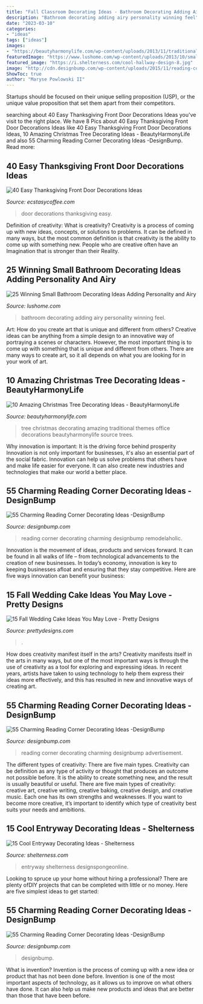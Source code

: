 ```yaml
---
title: "Fall Classroom Decorating Ideas - Bathroom Decorating Adding Airy Personality Winning Feel"
description: "Bathroom decorating adding airy personality winning feel"
date: "2023-03-10"
categories:
- "ideas"
tags: ["ideas"]
images:
- "https://beautyharmonylife.com/wp-content/uploads/2013/11/traditional-.jpg"
featuredImage: "https://www.lushome.com/wp-content/uploads/2013/10/small-bathroom-decorating-ideas-20.jpg"
featured_image: "https://i.shelterness.com/cool-hallway-design-8.jpg"
image: "http://cdn.designbump.com/wp-content/uploads/2015/11/reading-corner-nook09.jpg"
ShowToc: true
author: "Maryse Powlowski II"
---
```



Startups should be focused on their unique selling proposition (USP), or the unique value proposition that set them apart from their competitors.

	

		
searching about 40 Easy Thanksgiving Front Door Decorations Ideas you've visit to the right place. We have 8 Pics about 40 Easy Thanksgiving Front Door Decorations Ideas like 40 Easy Thanksgiving Front Door Decorations Ideas, 10 Amazing Christmas Tree Decorating Ideas - BeautyHarmonyLife and also 55 Charming Reading Corner Decorating Ideas -DesignBump. Read more:
		
    
## 40 Easy Thanksgiving Front Door Decorations Ideas

<img loading=lazy src="https://i0.wp.com/www.ecstasycoffee.com/wp-content/uploads/2016/10/Thanksgiving-Front-Door-Decorations-12.jpg?resize=554%2C775" onerror="this.onerror=null;this.src='https://tse2.mm.bing.net/th?id=OIP.3niSowJ8PaijsPmPQubX9AHaKX&amp;pid=15.1';" alt="40 Easy Thanksgiving Front Door Decorations Ideas">

_Source: ecstasycoffee.com_

>door decorations thanksgiving easy. 

	

Definition of creativity: What is creativity?
Creativity is a process of coming up with new ideas, concepts, or solutions to problems. It can be defined in many ways, but the most common definition is that creativity is the ability to come up with something new. People who are creative often have an Imagination that is stronger than their Reality.

    
## 25 Winning Small Bathroom Decorating Ideas Adding Personality And Airy

<img loading=lazy src="https://www.lushome.com/wp-content/uploads/2013/10/small-bathroom-decorating-ideas-20.jpg" onerror="this.onerror=null;this.src='https://tse4.mm.bing.net/th?id=OIP.ABL5PckpBsgNYwpYn-c_iAAAAA&amp;pid=15.1';" alt="25 Winning Small Bathroom Decorating Ideas Adding Personality and Airy">

_Source: lushome.com_

>bathroom decorating adding airy personality winning feel. 

	

Art: How do you create art that is unique and different from others?
Creative ideas can be anything from a simple design to an innovative way of portraying a scenes or characters. However, the most important thing is to come up with something that is unique and different from others. There are many ways to create art, so it all depends on what you are looking for in your work of art.

    
## 10 Amazing Christmas Tree Decorating Ideas - BeautyHarmonyLife

<img loading=lazy src="https://beautyharmonylife.com/wp-content/uploads/2013/11/traditional-.jpg" onerror="this.onerror=null;this.src='https://tse2.mm.bing.net/th?id=OIP.UJEixgty-ME6V9j55zSqYgAAAA&amp;pid=15.1';" alt="10 Amazing Christmas Tree Decorating Ideas - BeautyHarmonyLife">

_Source: beautyharmonylife.com_

>tree christmas decorating amazing traditional themes office decorations beautyharmonylife source trees. 

	

Why innovation is important: It is the driving force behind prosperity
Innovation is not only important for businesses, it's also an essential part of the social fabric. Innovation can help us solve problems that others have and make life easier for everyone. It can also create new industries and technologies that make our world a better place.

    
## 55 Charming Reading Corner Decorating Ideas -DesignBump

<img loading=lazy src="https://cdn.designbump.com/wp-content/uploads/2015/11/reading-corner-nook48.jpg" onerror="this.onerror=null;this.src='https://tse3.mm.bing.net/th?id=OIP.zPUTDC_ut0M6hVemG0SAhQHaLH&amp;pid=15.1';" alt="55 Charming Reading Corner Decorating Ideas -DesignBump">

_Source: designbump.com_

>reading corner decorating charming designbump remodelaholic. 

	

Innovation is the movement of ideas, products and services forward. It can be found in all walks of life – from technological advancements to the creation of new businesses. In today’s economy, innovation is key to keeping businesses afloat and ensuring that they stay competitive. Here are five ways innovation can benefit your business: 

    
## 15 Fall Wedding Cake Ideas You May Love - Pretty Designs

<img loading=lazy src="https://www.prettydesigns.com/wp-content/uploads/2014/09/Floral-Wedding-Cake.jpg" onerror="this.onerror=null;this.src='https://tse1.mm.bing.net/th?id=OIP.8IqKyKAZfJluuyp3lxQ7xgHaLD&amp;pid=15.1';" alt="15 Fall Wedding Cake Ideas You May Love - Pretty Designs">

_Source: prettydesigns.com_

>. 

	

How does creativity manifest itself in the arts?
Creativity manifests itself in the arts in many ways, but one of the most important ways is through the use of creativity as a tool for exploring and expressing ideas. In recent years, artists have taken to using technology to help them express their ideas more effectively, and this has resulted in new and innovative ways of creating art.

    
## 55 Charming Reading Corner Decorating Ideas -DesignBump

<img loading=lazy src="https://designbump.com/wp-content/uploads/2015/11/reading-corner-nook24.jpg" onerror="this.onerror=null;this.src='https://tse1.mm.bing.net/th?id=OIP.30N3Zk4j38ghwxoawj3jbQHaKF&amp;pid=15.1';" alt="55 Charming Reading Corner Decorating Ideas -DesignBump">

_Source: designbump.com_

>reading corner decorating charming designbump advertisement. 

	

The different types of creativity: There are five main types.
Creativity can be definition as any type of activity or thought that produces an outcome not possible before. It is the ability to create something new, and the result is usually beautiful or useful. There are five main types of creativity: creative art, creative writing, creative baking, creative design, and creative music. Each one has its own strengths and weaknesses. If you want to become more creative, it’s important to identify which type of creativity best suits your needs and ambitions.

    
## 15 Cool Entryway Decorating Ideas - Shelterness

<img loading=lazy src="https://i.shelterness.com/cool-hallway-design-8.jpg" onerror="this.onerror=null;this.src='https://tse1.mm.bing.net/th?id=OIP.PrhR6W7sb_LnJ7TGoyzcCwHaJ3&amp;pid=15.1';" alt="15 Cool Entryway Decorating Ideas - Shelterness">

_Source: shelterness.com_

>entryway shelterness designspongeonline. 

	

Looking to spruce up your home without hiring a professional? There are plenty ofDIY projects that can be completed with little or no money. Here are five simplest ideas to get started: 

    
## 55 Charming Reading Corner Decorating Ideas -DesignBump

<img loading=lazy src="http://cdn.designbump.com/wp-content/uploads/2015/11/reading-corner-nook09.jpg" onerror="this.onerror=null;this.src='https://tse2.mm.bing.net/th?id=OIP.4Ae_qFD_PhNIDTuw76pDRwHaLH&amp;pid=15.1';" alt="55 Charming Reading Corner Decorating Ideas -DesignBump">

_Source: designbump.com_

>designbump. 

	

What is invention?
Invention is the process of coming up with a new idea or product that has not been done before. Invention is one of the most important aspects of technology, as it allows us to improve on what others have done. It can also help us make new products and ideas that are better than those that have been before.

